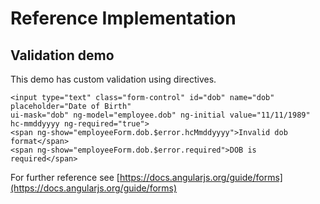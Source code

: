 Reference Implementation
========================
Validation demo
-----------------------------------------
This demo has custom validation using directives. 

	<input type="text" class="form-control" id="dob" name="dob" placeholder="Date of Birth" 
	ui-mask="dob" ng-model="employee.dob" ng-initial value="11/11/1989" hc-mmddyyyy ng-required="true">
    <span ng-show="employeeForm.dob.$error.hcMmddyyyy">Invalid dob format</span>
    <span ng-show="employeeForm.dob.$error.required">DOB is required</span>

For further reference see [https://docs.angularjs.org/guide/forms](https://docs.angularjs.org/guide/forms)